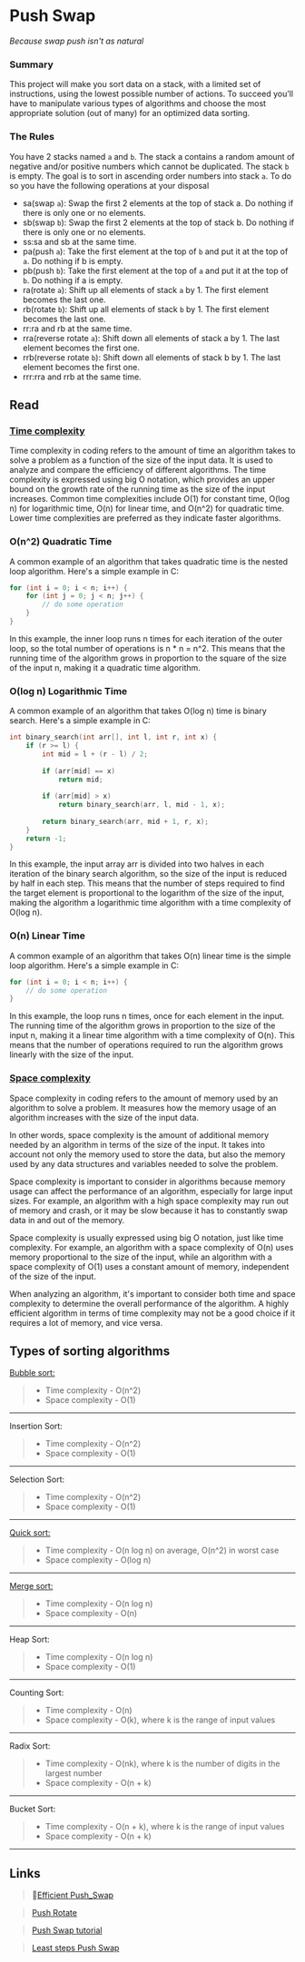 # Push Swap
*Because swap push isn't as natural*


### Summary
This project will make you sort data on a stack, with a limited set of instructions, using the lowest possible number of actions. To succeed you’ll have to manipulate various types of algorithms and choose the most appropriate solution (out of many) for an optimized data sorting.

### The Rules
You have 2 stacks named `a` and `b`. The stack a contains a random amount of negative and/or positive numbers which cannot be duplicated. The stack `b` is empty. The goal is to sort in ascending order numbers into stack `a`. To do so you have the following operations at your disposal
-  sa(swap `a`): Swap the first 2 elements at the top of stack a. Do nothing if there is only one or no elements.
-  sb(swap `b`): Swap the first 2 elements at the top of stack b. Do nothing if there is only one or no elements.
-  ss:sa and sb at the same time.
-  pa(push `a`): Take the first element at the top of `b` and put it at the top of `a`. Do nothing if b is empty.
-  pb(push `b`): Take the first element at the top of `a` and put it at the top of `b`. Do nothing if a is empty.
-  ra(rotate `a`): Shift up all elements of stack `a` by 1. The first element becomes the last one.
-  rb(rotate `b`): Shift up all elements of stack `b` by 1. The first element becomes the last one.
-  rr:ra and rb at the same time.
-  rra(reverse rotate `a`): Shift down all elements of stack a by 1. The last element becomes the first one.
-  rrb(reverse rotate `b`): Shift down all elements of stack b by 1. The last element becomes the first one.
-  rrr:rra and rrb at the same time.

## Read
### [Time complexity](https://en.wikipedia.org/wiki/Analysis_of_algorithms)

Time complexity in coding refers to the amount of time an algorithm takes to solve a problem as a function of the size of the input data. It is used to analyze and compare the efficiency of different algorithms. The time complexity is expressed using big O notation, which provides an upper bound on the growth rate of the running time as the size of the input increases. Common time complexities include O(1) for constant time, O(log n) for logarithmic time, O(n) for linear time, and O(n^2) for quadratic time. Lower time complexities are preferred as they indicate faster algorithms.

### **O(n^2) Quadratic Time** 
A common example of an algorithm that takes quadratic time is the nested loop algorithm. Here's a simple example in C:
```c
for (int i = 0; i < n; i++) {
    for (int j = 0; j < n; j++) {
        // do some operation
    }
}
```
In this example, the inner loop runs n times for each iteration of the outer loop, so the total number of operations is n * n = n^2. This means that the running time of the algorithm grows in proportion to the square of the size of the input n, making it a quadratic time algorithm.

### **O(log n) Logarithmic Time** 
A common example of an algorithm that takes O(log n) time is binary search. Here's a simple example in C:
```c
int binary_search(int arr[], int l, int r, int x) {
    if (r >= l) {
        int mid = l + (r - l) / 2;
 
        if (arr[mid] == x) 
            return mid;
 
        if (arr[mid] > x) 
            return binary_search(arr, l, mid - 1, x);
 
        return binary_search(arr, mid + 1, r, x);
    }
    return -1;
}
```
In this example, the input array arr is divided into two halves in each iteration of the binary search algorithm, so the size of the input is reduced by half in each step. This means that the number of steps required to find the target element is proportional to the logarithm of the size of the input, making the algorithm a logarithmic time algorithm with a time complexity of O(log n).

### **O(n) Linear Time** 
A common example of an algorithm that takes O(n) linear time is the simple loop algorithm. Here's a simple example in C:
```c
for (int i = 0; i < n; i++) {
    // do some operation
}
```
In this example, the loop runs n times, once for each element in the input. The running time of the algorithm grows in proportion to the size of the input n, making it a linear time algorithm with a time complexity of O(n). This means that the number of operations required to run the algorithm grows linearly with the size of the input.


### [Space complexity](https://www.geeksforgeeks.org/g-fact-86/)

Space complexity in coding refers to the amount of memory used by an algorithm to solve a problem. It measures how the memory usage of an algorithm increases with the size of the input data.

In other words, space complexity is the amount of additional memory needed by an algorithm in terms of the size of the input. It takes into account not only the memory used to store the data, but also the memory used by any data structures and variables needed to solve the problem.

Space complexity is important to consider in algorithms because memory usage can affect the performance of an algorithm, especially for large input sizes. For example, an algorithm with a high space complexity may run out of memory and crash, or it may be slow because it has to constantly swap data in and out of the memory.

Space complexity is usually expressed using big O notation, just like time complexity. For example, an algorithm with a space complexity of O(n) uses memory proportional to the size of the input, while an algorithm with a space complexity of O(1) uses a constant amount of memory, independent of the size of the input.

When analyzing an algorithm, it's important to consider both time and space complexity to determine the overall performance of the algorithm. A highly efficient algorithm in terms of time complexity may not be a good choice if it requires a lot of memory, and vice versa.

## Types of sorting algorithms
[Bubble sort:](https://www.geeksforgeeks.org/bubble-sort/) 
> - Time complexity - O(n^2)
> - Space complexity - O(1)
---
Insertion Sort: 
> - Time complexity - O(n^2)
> - Space complexity - O(1)
---
Selection Sort: 
> - Time complexity - O(n^2)
> - Space complexity - O(1)
---
[Quick sort:](https://en.wikipedia.org/wiki/Quicksort) 
> - Time complexity - O(n log n) on average, O(n^2) in worst case
> - Space complexity - O(log n)
---
[Merge sort:](https://en.wikipedia.org/wiki/Merge_sort)
> - Time complexity - O(n log n)
> - Space complexity - O(n)
---
Heap Sort: 
> - Time complexity - O(n log n)
> - Space complexity - O(1)
---
Counting Sort:
> - Time complexity - O(n)
> - Space complexity - O(k), where k is the range of input values
---
Radix Sort:
> - Time complexity - O(nk), where k is the number of digits in the largest number
> - Space complexity - O(n + k)
---
Bucket Sort:
> - Time complexity - O(n + k), where k is the range of input values
> - Space complexity - O(n + k)
---

## Links
> 🌟[Efficient Push_Swap](https://web.archive.org/web/20220802162832/https://www.codequoi.com/en/push_swap-efficient-positional-sorting-algorithm/)

> [Push Rotate](https://kipplesunderscore.github.io/posts/push-swap/)

> [Push Swap tutorial](https://medium.com/nerd-for-tech/push-swap-tutorial-fa746e6aba1e)

> [Least steps Push Swap](https://medium.com/@jamierobertdawson/push-swap-the-least-amount-of-moves-with-two-stacks-d1e76a71789a)
